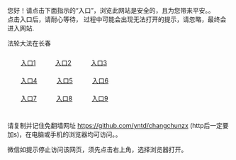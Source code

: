 您好！请点击下面指示的“入口”，浏览此网站是安全的，且为您带来平安。。 <br/>
点击入口后，请耐心等待， 过程中可能会出现无法打开的提示，请忽略，最终会进入网站. </br>

法轮大法在长春<br/>
<div style="padding:10px"><a style="margin:20px" target="_blank" href="https://dp6110rsful3d.cloudfront.net/2Qpsp?zmaxgd" id="ccLink1" rel="nofollow">入口1</a> <a target="_blank" style="margin:20px" href="https://d3l26g1udp7p1t.cloudfront.net/2Qpsp?dmfqg" id="ccLink2" rel="nofollow">入口2</a> <a style="margin:20px" target="_blank" href="https://d1bgegq4md722j.cloudfront.net/2Qpsp?smznpfs" id="ccLink3" rel="nofollow">入口3</a></div>

<div style="padding:10px" ><a style="margin:20px" target="_blank" href="https://dp6110rsful3d.cloudfront.net/2Qpsp?zmaxgd" id="ccLink4" rel="nofollow">入口4</a> <a style="margin:20px" href="https://d3l26g1udp7p1t.cloudfront.net/2Qpsp?dmfqg" target="_blank" id="ccLink5" rel="nofollow">入口5</a> <a style="margin:20px" href="https://d1bgegq4md722j.cloudfront.net/2Qpsp?smznpfs" target="_blank" id="ccLink6" rel="nofollow">入口6</a></div>

<div style="padding:10px"><a style="margin:20px" target="_blank" href="https://dp6110rsful3d.cloudfront.net/2Qpsp?zmaxgd" id="ccLink7" rel="nofollow">入口7</a> <a style="margin:20px" href="https://d3l26g1udp7p1t.cloudfront.net/2Qpsp?dmfqg" target="_blank" id="ccLink8" rel="nofollow">入口8</a> <a style="margin:20px" target="_blank" href="https://d1bgegq4md722j.cloudfront.net/2Qpsp?smznpfs" id="ccLink9" rel="nofollow">入口9</a></div>

<br/>



请复制并记住免翻墙网址 https://github.com/yntd/changchunzx (http后一定要加s)，在电脑或手机的浏览器均可访问。。<br/>

微信如提示停止访问该网页，须先点击右上角，选择浏览器打开。
